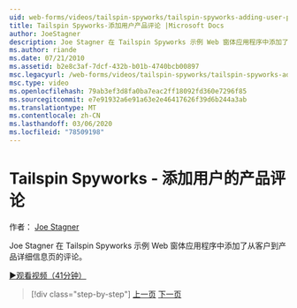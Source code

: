 ```yaml
---
uid: web-forms/videos/tailspin-spyworks/tailspin-spyworks-adding-user-product-reviews
title: Tailspin Spyworks-添加用户产品评论 |Microsoft Docs
author: JoeStagner
description: Joe Stagner 在 Tailspin Spyworks 示例 Web 窗体应用程序中添加了从客户到产品详细信息页的评论。
ms.author: riande
ms.date: 07/21/2010
ms.assetid: b2e8c3af-7dcf-432b-b01b-4740bcb00897
msc.legacyurl: /web-forms/videos/tailspin-spyworks/tailspin-spyworks-adding-user-product-reviews
msc.type: video
ms.openlocfilehash: 79ab3ef3d8fa0ba7eac2ff18092fd360e7296f85
ms.sourcegitcommit: e7e91932a6e91a63e2e46417626f39d6b244a3ab
ms.translationtype: MT
ms.contentlocale: zh-CN
ms.lasthandoff: 03/06/2020
ms.locfileid: "78509198"
---
```

# <a name="tailspin-spyworks---adding-user-product-reviews"></a>Tailspin Spyworks - 添加用户的产品评论

作者： [Joe Stagner](https://github.com/JoeStagner)

Joe Stagner 在 Tailspin Spyworks 示例 Web 窗体应用程序中添加了从客户到产品详细信息页的评论。

[&#9654;观看视频（41分钟）](https://channel9.msdn.com/Blogs/ASP-NET-Site-Videos/tailspin-spyworks-adding-user-product-reviews)

> [!div class="step-by-step"]
> [上一页](tailspin-spyworks-final-check-out.md)
> [下一页](tailspin-spyworks-displaying-user-reviews.md)
